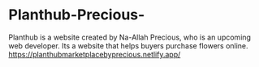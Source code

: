 # Planthub-Precious-
Planthub is a website created by Na-Allah Precious, who is an upcoming web developer. Its a website that helps buyers purchase flowers online. 
https://planthubmarketplacebyprecious.netlify.app/
